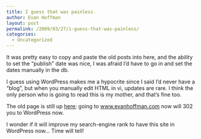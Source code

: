 ```yaml
---
title: I guess that was painless.
author: Evan Hoffman
layout: post
permalink: /2009/03/27/i-guess-that-was-painless/
categories:
  - Uncategorized
---
```

It was pretty easy to copy and paste the old posts into here, and the ability to set the &#8220;publish&#8221; date was nice, I was afraid I&#8217;d have to go in and set the dates manually in the db.

I guess using WordPress makes me a hypocrite since I said I&#8217;d never have a &#8220;blog&#8221;, but when you manually edit HTML in vi, updates are rare. I think the only person who is going to read this is my mother, and that&#8217;s fine too.

The old page is still up <a href="http://www.evanhoffman.com/index.20090327.php" onclick="_gaq.push(['_trackEvent', 'outbound-article', 'http://www.evanhoffman.com/index.20090327.php', 'here']);" >here</a>; going to www.evanhoffman.com now will 302 you to WordPress now.

I wonder if it will improve my search-engine rank to have this site in WordPress now&#8230; Time will tell!